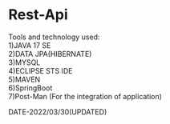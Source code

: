 # Rest-Api
Tools and technology used:</br>
1)JAVA 17 SE</br>
2)DATA JPA(HIBERNATE)</br>
3)MYSQL</br>
4)ECLIPSE STS IDE</br>
5)MAVEN</br>
6)SpringBoot</br>
7)Post-Man (For the integration of application)

DATE-2022/03/30(UPDATED)
